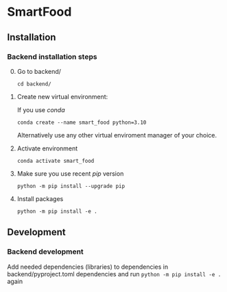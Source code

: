 # SmartFood

## Installation

### Backend installation steps

0.  Go to backend/

    ```
    cd backend/
    ```

1.  Create new virtual environment:

    If you use _conda_

    ```
    conda create --name smart_food python=3.10
    ```

    Alternatively use any other virtual enviroment manager of your choice.

2.  Activate environment

    ```
    conda activate smart_food
    ```

3.  Make sure you use recent _pip_ version

    ```
    python -m pip install --upgrade pip
    ```

4.  Install packages

    ```
    python -m pip install -e .
    ```

## Development

### Backend development

Add needed dependencies (libraries) to dependencies in backend/pyproject.toml dependencies and run `python -m pip install -e .` again
